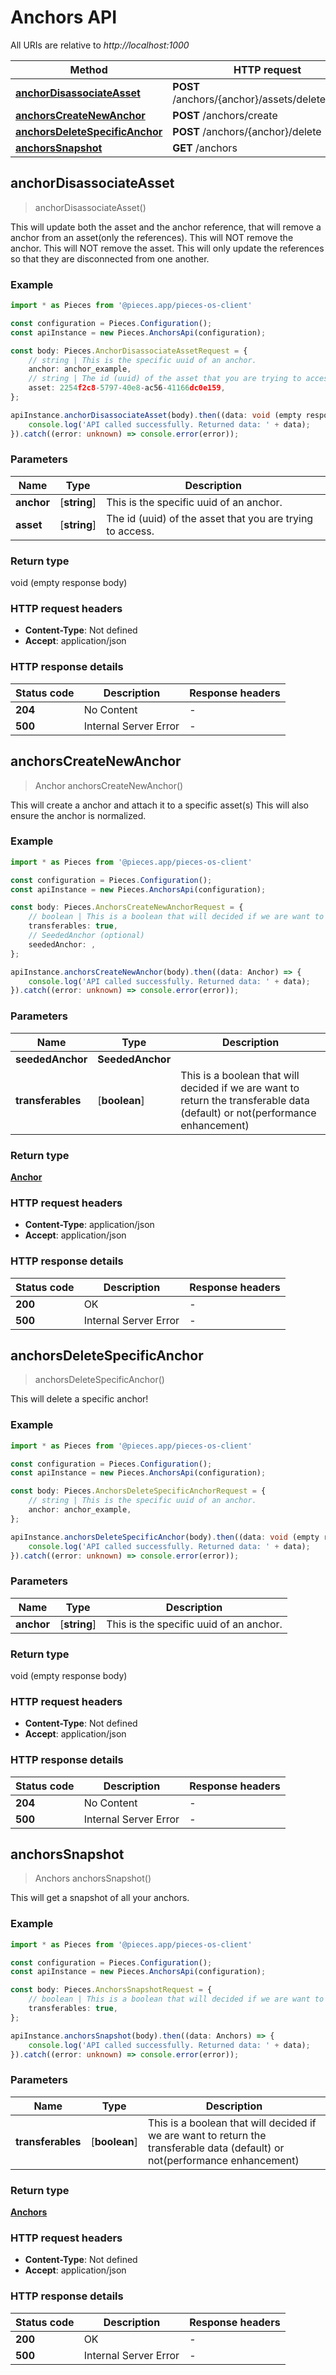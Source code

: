 # Anchors API

All URIs are relative to *http://localhost:1000*

Method | HTTP request
------------- | -------------
[**anchorDisassociateAsset**](AnchorsApi#anchordisassociateasset) | **POST** /anchors/\{anchor\}/assets/delete/\{asset\}
[**anchorsCreateNewAnchor**](AnchorsApi#anchorscreatenewanchor) | **POST** /anchors/create
[**anchorsDeleteSpecificAnchor**](AnchorsApi#anchorsdeletespecificanchor) | **POST** /anchors/\{anchor\}/delete
[**anchorsSnapshot**](AnchorsApi#anchorssnapshot) | **GET** /anchors


## **anchorDisassociateAsset**
> anchorDisassociateAsset()

This will update both the asset and the anchor reference, that will remove a anchor from an asset(only the references).  This will NOT remove the anchor. This will NOT remove the asset. This will only update the references so that they are disconnected from one another.

### Example

```typescript
import * as Pieces from '@pieces.app/pieces-os-client'

const configuration = Pieces.Configuration();
const apiInstance = new Pieces.AnchorsApi(configuration);

const body: Pieces.AnchorDisassociateAssetRequest = {
    // string | This is the specific uuid of an anchor.
    anchor: anchor_example,
    // string | The id (uuid) of the asset that you are trying to access.
    asset: 2254f2c8-5797-40e8-ac56-41166dc0e159,
};

apiInstance.anchorDisassociateAsset(body).then((data: void (empty response body)) => {
    console.log('API called successfully. Returned data: ' + data);
}).catch((error: unknown) => console.error(error));
```

### Parameters

Name | Type | Description
------------- | ------------- | ------------- 
 **anchor** | [**string**] | This is the specific uuid of an anchor. | defaults to undefined
 **asset** | [**string**] | The id (uuid) of the asset that you are trying to access. | defaults to undefined


### Return type

void (empty response body)

### HTTP request headers

- **Content-Type**: Not defined
- **Accept**: application/json


### HTTP response details
| Status code | Description | Response headers
|-------------|-------------|------------------
**204** | No Content |  -  |
**500** | Internal Server Error |  -  |

## **anchorsCreateNewAnchor**
> Anchor anchorsCreateNewAnchor()

This will create a anchor and attach it to a specific asset(s) This will also ensure the anchor is normalized.

### Example

```typescript
import * as Pieces from '@pieces.app/pieces-os-client'

const configuration = Pieces.Configuration();
const apiInstance = new Pieces.AnchorsApi(configuration);

const body: Pieces.AnchorsCreateNewAnchorRequest = {
    // boolean | This is a boolean that will decided if we are want to return the transferable data (default) or not(performance enhancement) (optional)
    transferables: true,
    // SeededAnchor (optional)
    seededAnchor: ,
};

apiInstance.anchorsCreateNewAnchor(body).then((data: Anchor) => {
    console.log('API called successfully. Returned data: ' + data);
}).catch((error: unknown) => console.error(error));
```

### Parameters

Name | Type | Description
------------- | ------------- | ------------- 
 **seededAnchor** | **SeededAnchor**|  |
 **transferables** | [**boolean**] | This is a boolean that will decided if we are want to return the transferable data (default) or not(performance enhancement) | (optional) defaults to undefined


### Return type

[**Anchor**](../models/Anchor)

### HTTP request headers

- **Content-Type**: application/json
- **Accept**: application/json


### HTTP response details
| Status code | Description | Response headers
|-------------|-------------|------------------
**200** | OK |  -  |
**500** | Internal Server Error |  -  |

## **anchorsDeleteSpecificAnchor**
> anchorsDeleteSpecificAnchor()

This will delete a specific anchor!

### Example

```typescript
import * as Pieces from '@pieces.app/pieces-os-client'

const configuration = Pieces.Configuration();
const apiInstance = new Pieces.AnchorsApi(configuration);

const body: Pieces.AnchorsDeleteSpecificAnchorRequest = {
    // string | This is the specific uuid of an anchor.
    anchor: anchor_example,
};

apiInstance.anchorsDeleteSpecificAnchor(body).then((data: void (empty response body)) => {
    console.log('API called successfully. Returned data: ' + data);
}).catch((error: unknown) => console.error(error));
```

### Parameters

Name | Type | Description
------------- | ------------- | ------------- 
 **anchor** | [**string**] | This is the specific uuid of an anchor. | defaults to undefined


### Return type

void (empty response body)

### HTTP request headers

- **Content-Type**: Not defined
- **Accept**: application/json


### HTTP response details
| Status code | Description | Response headers
|-------------|-------------|------------------
**204** | No Content |  -  |
**500** | Internal Server Error |  -  |

## **anchorsSnapshot**
> Anchors anchorsSnapshot()

This will get a snapshot of all your anchors.

### Example

```typescript
import * as Pieces from '@pieces.app/pieces-os-client'

const configuration = Pieces.Configuration();
const apiInstance = new Pieces.AnchorsApi(configuration);

const body: Pieces.AnchorsSnapshotRequest = {
    // boolean | This is a boolean that will decided if we are want to return the transferable data (default) or not(performance enhancement) (optional)
    transferables: true,
};

apiInstance.anchorsSnapshot(body).then((data: Anchors) => {
    console.log('API called successfully. Returned data: ' + data);
}).catch((error: unknown) => console.error(error));
```

### Parameters

Name | Type | Description
------------- | ------------- | ------------- 
 **transferables** | [**boolean**] | This is a boolean that will decided if we are want to return the transferable data (default) or not(performance enhancement) | (optional) defaults to undefined


### Return type

[**Anchors**](../models/Anchors)

### HTTP request headers

- **Content-Type**: Not defined
- **Accept**: application/json


### HTTP response details
| Status code | Description | Response headers
|-------------|-------------|------------------
**200** | OK |  -  |
**500** | Internal Server Error |  -  |


